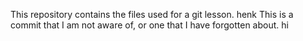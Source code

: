 This repository contains the files used for a git lesson.
henk
This is a commit that I am not aware of, or one that I have forgotten about.
hi

